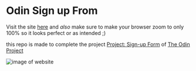 # Odin Sign up From

Visit the site [here](https://het-477.github.io/odin-sign-up-form-v2/) and _also_ make sure to make your browser zoom to only 100% so it looks perfect or as intended ;)

this repo is made to complete the project [Project: Sign-up Form](https://www.theodinproject.com/lessons/node-path-intermediate-html-and-css-sign-up-form) of [The Odin Project](https://www.theodinproject.com/dashboard)

![image of website](image.png)